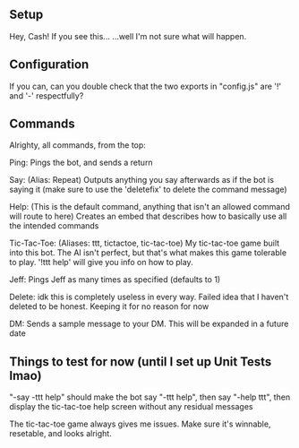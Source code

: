 ## Setup

Hey, Cash! If you see this...     ...well I'm not sure what will happen.

## Configuration

If you can, can you double check that the two exports in "config.js" are '!' and '-' 
respectfully?

## Commands

Alrighty, all commands, from the top:

Ping: Pings the bot, and sends a return

Say: (Alias: Repeat)
     Outputs anything you say afterwards as if the bot is saying it (make sure to 
     use the 'deletefix' to delete the command message)

Help: (This is the default command, anything that isn't an allowed command will 
route to here)
     Creates an embed that describes how to basically use all the intended commands

Tic-Tac-Toe: (Aliases: ttt, tictactoe, tic-tac-toe)
     My tic-tac-toe game built into this bot. The AI isn't perfect, but that's what 
     makes this game tolerable to play. '!ttt help' will give you info on how to 
     play.

Jeff: Pings Jeff as many times as specified (defaults to 1)

Delete: idk this is completely useless in every way. Failed idea that I haven't 
     deleted to be honest. Keeping it for no reason for now

DM: Sends a sample message to your DM. This will be expanded in a future date

## Things to test for now (until I set up Unit Tests lmao)

"-say -ttt help" should make the bot say "-ttt help", then say "-help ttt", then display the tic-tac-toe help screen without any residual messages

The tic-tac-toe game always gives me issues. Make sure it's winnable, resetable, and looks alright.
